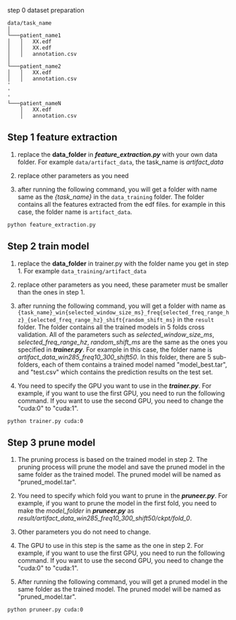step 0 dataset preparation
```
data/task_name
│
└───patient_name1
│   │   XX.edf
│   │   XX.edf
│   │   annotation.csv
│
└───patient_name2
│   │   XX.edf
│   │   annotation.csv
'       
'       
'
└───patient_nameN
    │   XX.edf
    │   annotation.csv
```


## Step 1 feature extraction

1. replace the **data_folder** in ***feature_extraction.py*** with your own data folder. For example ``data/artifact_data``, the task_name is *artifact_data*

2. replace other parameters as you need

3. after running the following command, you will get a folder with name same as the *{task_name}* in the ``data_training`` folder. The folder contains all the features extracted from the edf files. for example in this case, the folder name is ``artifact_data``.

```
python feature_extraction.py
```

## Step 2 train model

1. replace the **data_folder** in trainer.py with the folder name you get in step 1. For example ``data_training/artifact_data`` 

2. replace other parameters as you need, these parameter must be smaller than the ones in step 1.

3. after running the following command, you will get a folder with name as 
``{task_name}_win{selected_window_size_ms}_freq{selected_freq_range_hz}_{selected_freq_range_hz}_shift{random_shift_ms}`` in the ``result`` folder. The folder contains all the trained models in 5 folds cross validation. All of the parameters such as *selected_window_size_ms*, *selected_freq_range_hz*, *random_shift_ms* are the same as the ones you specified in  ***trainer.py***. For example in this case, the folder name is *artifact_data_win285_freq10_300_shift50*. In this folder, there are 5 sub-folders, each of them contains a trained model named "model_best.tar", and "test.csv" which contains the prediction results on the test set.

4. You need to specify the GPU you want to use in the ***trainer.py***. For example, if you want to use the first GPU, you need to run the following command. If you want to use the second GPU, you need to change the "cuda:0" to "cuda:1".

```
python trainer.py cuda:0
```

## Step 3 prune model

1. The pruning process is based on the trained model in step 2. The pruning process will prune the model and save the pruned model in the same folder as the trained model. The pruned model will be named as "pruned_model.tar".
2. You need to specify which fold you want to prune in the ***pruneer.py***. For example, if you want to prune the model in the first fold, you need to make the *model_folder* in ***pruneer.py*** as *result/artifact_data_win285_freq10_300_shift50/ckpt/fold_0*.
3. Other parameters you do not need to change.

4. The GPU to use in this step is the same as the one in step 2. For example, if you want to use the first GPU, you need to run the following command. If you want to use the second GPU, you need to change the "cuda:0" to "cuda:1".

5. After running the following command, you will get a pruned model in the same folder as the trained model. The pruned model will be named as "pruned_model.tar".

```
python pruneer.py cuda:0
```

